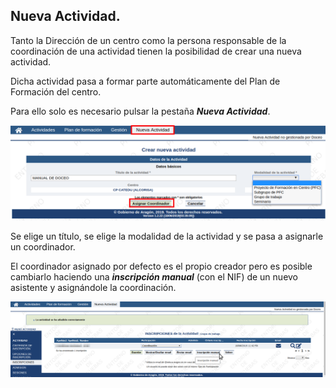 ## Nueva Actividad.

Tanto la Dirección de un centro como la persona responsable de la coordinación de una actividad tienen la posibilidad de crear una nueva actividad.

Dicha actividad pasa a formar parte automáticamente del Plan de Formación del centro.

Para ello solo es necesario pulsar la pestaña **_Nueva Actividad_**.

![](https://raw.githubusercontent.com/catedu/manualdoceo/master/assets/Seleccion_745.png)

Se elige un título, se elige la modalidad de la actividad y se pasa a asignarle un coordinador.

El coordinador asignado por defecto es el propio creador pero es posible cambiarlo haciendo una **_inscripción manual_** (con el NIF) de un nuevo asistente y asignándole la coordinación.

![](https://raw.githubusercontent.com/catedu/manualdoceo/master/assets/Seleccion_747.png)

